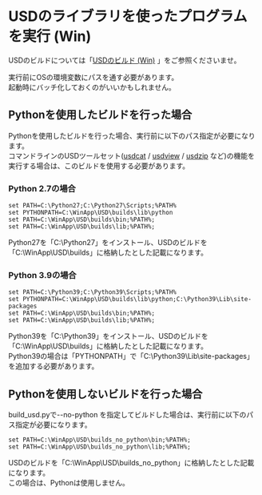 # USDのライブラリを使ったプログラムを実行 (Win)

USDのビルドについては「[USDのビルド (Win)](../doc/usd_build_win.md) 」をご参照くださいませ。    

実行前にOSの環境変数にパスを通す必要があります。    
起動時にバッチ化しておくのがいいかもしれません。    

## Pythonを使用したビルドを行った場合

Pythonを使用したビルドを行った場合、実行前に以下のパス指定が必要になります。    
コマンドラインのUSDツールセット([usdcat](../doc/toolset/usd_toolset_usdcat.md) / [usdview](../doc/toolset/usd_toolset_usdview.md) / [usdzip](../doc/toolset/usd_toolset_usdzip.md) など)の機能を実行する場合は、このビルドを使用する必要があります。    

### Python 2.7の場合

```
set PATH=C:\Python27;C:\Python27\Scripts;%PATH%    
set PYTHONPATH=C:\WinApp\USD\builds\lib\python  
set PATH=C:\WinApp\USD\builds\bin;%PATH%;    
set PATH=C:\WinApp\USD\builds\lib;%PATH%;  
```
Python27を「C:\Python27」をインストール、USDのビルドを「C:\WinApp\USD\builds」に格納したとした記載になります。    

### Python 3.9の場合

```
set PATH=C:\Python39;C:\Python39\Scripts;%PATH%
set PYTHONPATH=C:\WinApp\USD\builds\lib\python;C:\Python39\Lib\site-packages    
set PATH=C:\WinApp\USD\builds\bin;%PATH%;    
set PATH=C:\WinApp\USD\builds\lib;%PATH%;    
```

Python39を「C:\Python39」をインストール、USDのビルドを「C:\WinApp\USD\builds」に格納したとした記載になります。    
Python39の場合は「PYTHONPATH」で「C:\Python39\Lib\site-packages」を追加する必要があります。     

## Pythonを使用しないビルドを行った場合

build_usd.pyで--no-python を指定してビルドした場合は、実行前に以下のパス指定が必要になります。    

    set PATH=C:\WinApp\USD\builds_no_python\bin;%PATH%;    
    set PATH=C:\WinApp\USD\builds_no_python\lib;%PATH%;  

USDのビルドを「C:\WinApp\USD\builds_no_python」に格納したとした記載になります。    
この場合は、Pythonは使用しません。    

